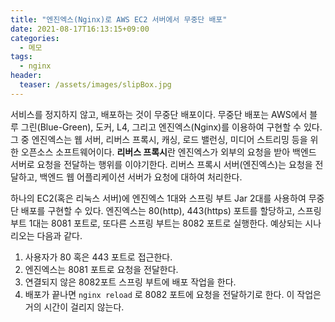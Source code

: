 ```yaml
---
title: "엔진엑스(Nginx)로 AWS EC2 서버에서 무중단 배포"
date: 2021-08-17T16:13:15+09:00
categories:
  - 메모
tags:
  - nginx
header:
  teaser: /assets/images/slipBox.jpg
---
```


서비스를 정지하지 않고, 배포하는 것이 무중단 배포이다. 무중단 배포는 AWS에서 블루 그린(Blue-Green), 도커, L4, 그리고 엔진엑스(Nginx)를 이용하여 구현할 수 있다. 그 중 엔진엑스는 웹 서버, 리버스 프록시, 캐싱, 로드 밸런싱, 미디어 스트리밍 등을 위한 오픈소스 소프트웨어이다. **리버스 프록시**란 엔진엑스가 외부의 요청을 받아 백엔드 서버로 요청을 전달하는 행위를 이야기한다. 리버스 프록시 서버(엔진엑스)는 요청을 전달하고, 백엔드 웹 어플리케이션 서버가 요청에 대하여 처리한다.

하나의 EC2(혹은 리눅스 서버)에 엔진엑스 1대와 스프링 부트 Jar 2대를 사용하여 무중단 배포를 구현할 수 있다. 엔진엑스는 80(http), 443(https) 포트를 할당하고, 스프링 부트 1대는 8081 포트로, 또다른 스프링 부트는 8082 포트로 실행한다. 예상되는 시나리오는 다음과 같다.

1. 사용자가 80 혹은 443 포트로 접근한다.
2. 엔진엑스는 8081 포트로 요청을 전달한다.
3. 연결되지 않은 8082포트 스프링 부트에 배포 작업을 한다.
4. 배포가 끝나면 `nginx reload` 로 8082 포트에 요청을 전달하기로 한다. 이 작업은 거의 시간이 걸리지 않는다.